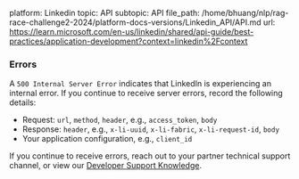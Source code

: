 platform: Linkedin
topic: API
subtopic: API
file_path: /home/bhuang/nlp/rag-race-challenge2-2024/platform-docs-versions/Linkedin_API/API.md
url: https://learn.microsoft.com/en-us/linkedin/shared/api-guide/best-practices/application-development?context=linkedin%2Fcontext

### Errors

A `500 Internal Server Error` indicates that LinkedIn is experiencing an internal error. If you continue to receive server errors, record the following details:

* Request: `url`, `method`, `header`, e.g., `access_token`, `body`
* Response: `header`, e.g., `x-li-uuid`, `x-li-fabric`, `x-li-request-id`, `body`
* Your application configuration, e.g., `client_id`

If you continue to receive errors, reach out to your partner technical support channel, or view our [Developer Support Knowledge](https://developer.linkedin.com/support).